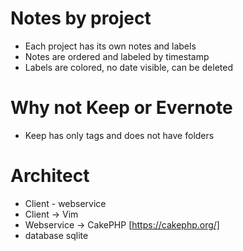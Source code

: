 # Notes by project

- Each project has its own notes and labels
- Notes are ordered and labeled by timestamp
- Labels are colored, no date visible, can be deleted

# Why not Keep or Evernote

- Keep has only tags and does not have folders

# Architect

- Client - webservice
- Client -> Vim
- Webservice -> CakePHP [https://cakephp.org/]
- database sqlite

